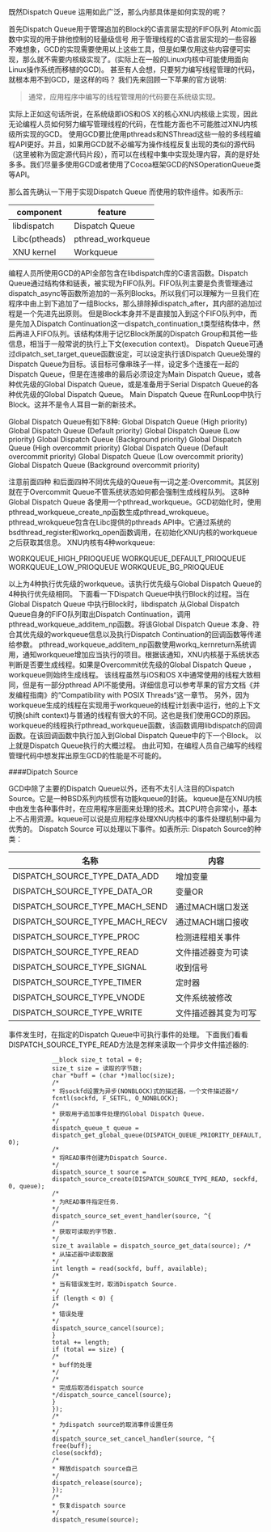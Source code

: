 既然Dispatch Queue 运用如此广泛，那么内部具体是如何实现的呢？

首先Dispatch Queue用于管理追加的Block的C语言层实现的FIFO队列
Atomic函数中实现的用于排他控制的轻量级信号
用于管理线程的C语言层实现的一些容器
不难想象，GCD的实现需要使用以上这些工具，但是如果仅用这些内容便可实现，那么就不需要内核级实现了。(实际上在一般的Linux内核中可能使用面向Linux操作系统而移植的GCD)。
甚至有人会想，只要努力编写线程管理的代码，就根本用不到GCD，是这样的吗？
我们先来回顾一下苹果的官方说明:

>通常，应用程序中编写的线程管理用的代码要在系统级实现。

实际上正如这句话所说，在系统级即iOS和OS X的核心XNU内核级上实现，因此无论编程人员如何努力编写管理线程的代码，在性能方面也不可能胜过XNU内核级所实现的GCD。
使用GCD要比使用pthreads和NSThread这些一般的多线程编程API更好。并且，如果用GCD就不必编写为操作线程反复出现的类似的源代码（这里被称为固定源代码片段），而可以在线程中集中实现处理内容，真的是好处多多。我们尽量多使用GCD或者使用了Cocoa框架GCD的NSOperationQueue类等API。

那么首先确认一下用于实现Dispatch Queue 而使用的软件组件。如表所示:

  
component     |    feature
------------  | ------------- 
libdispatch   | 	Dispatch Queue  
Libc(ptheads) | 	pthread_workqueue  
XNU kernel    | 	Workqueue


编程人员所使用GCD的API全部包含在libdispatch库的C语言函数。Dispatch Queue通过结构体和链表，被实现为FIFO队列。FIFO队列主要是负责管理通过dispatch_async等函数所追加的一系列Blocks。所以我们可以理解为一旦我们在程序中由上到下追加了一组Blocks，那么排除掉dispatch_after，其内部的追加过程是一个先进先出原则。
但是Block本身并不是直接加入到这个FIFO队列中，而是先加入Dispatch Continuation这一dispatch_continuation_t类型结构体中，然后再进入FIFO队列。该结构体用于记忆Block所属的Dispatch Group和其他一些信息，相当于一般常说的执行上下文(execution context)。
Dispatch Queue可通过dipatch_set_target_queue函数设定，可以设定执行该Dispatch Queue处理的Dispatch Queue为目标。该目标可像串珠子一样，设定多个连接在一起的Dispatch Queue，但是在连接串的最后必须设定为Main Dispatch Queue，或各种优先级的Global Dispatch Queue，或是准备用于Serial Dispatch Queue的各种优先级的Global Dispatch Queue。
Main Dispatch Queue 在RunLoop中执行Block。这并不是令人耳目一新的新技术。

Global Dispatch Queue有如下8种:
Global Dispatch Queue (High priority)
Global Dispatch Queue (Default priority)
Global Dispatch Queue (Low priority)
Global Dispatch Queue (Background priority)
Global Dispatch Queue (High overcommit priority)
Global Dispatch Queue (Default overcommit priority)
Global Dispatch Queue (Low overcommit priority)
Global Dispatch Queue (Background overcommit priority)

注意前面四种 和后面四种不同优先级的Queue有一词之差:Overcommit。其区别就在于Overcommit Queue不管系统状态如何都会强制生成线程队列。
这8种Global Dispatch Queue 各使用一个pthread_workqueue。GCD初始化时，使用pthread_workqueue_create_np函数生成pthread_wrokqueue。
pthread_wrokqueue包含在Libc提供的pthreads API中。它通过系统的bsdthread_register和workq_open函数调用，在初始化XNU内核的workqueue之后获取其信息。
XNU内核有4种workqueue:

WORKQUEUE_HIGH_PRIOQUEUE
WORKQUEUE_DEFAULT_PRIOQUEUE
WORKQUEUE_LOW_PRIOQUEUE
WORKQUEUE_BG_PRIOQUEUE
 
以上为4种执行优先级的workqueue。该执行优先级与Global Dispatch Queue的4种执行优先级相同。
下面看一下Dispatch Queue中执行Block的过程。当在Global Dispatch Queue 中执行Block时，libdispatch 从Global Dispatch Queue自身的FIFO队列取出Dispatch Continuation，调用pthread_workqueue_additem_np函数。将该Global Dispatch Queue 本身、符合其优先级的workqueue信息以及执行Dispatch Continuation的回调函数等传递给参数。
pthread_workqueue_additem_np函数使用workq_kernreturn系统调用，通知workqueue增加应当执行的项目。根据该通知，XNU内核基于系统状态判断是否要生成线程。如果是Overcommit优先级的Global Dispatch Queue ，workqueue则始终生成线程。
该线程虽然与iOS和OS X中通常使用的线程大致相同，但是有一部分pthread API不能使用。详细信息可以参考苹果的官方文档《并发编程指南》的“Compatibility with POSIX Threads“这一章节。
另外，因为workqueue生成的线程在实现用于workqueue的线程计划表中运行，他的上下文切换(shift context)与普通的线程有很大的不同。这也是我们使用GCD的原因。
workqueue的线程执行pthread_workqueue函数，该函数调用libdispatch的回调函数。在该回调函数中执行加入到Global Dispatch Queue中的下一个Block。
以上就是Dispatch Queue执行的大概过程。
由此可知，在编程人员自己编写的线程管理代码中想发挥出原生GCD的性能是不可能的。

####Dipatch Source

GCD中除了主要的Dispatch Queue以外，还有不太引人注目的Dispatch Source。它是一种BSD系列内核惯有功能kqueue的封装。
kqueue是在XNU内核中由发生各种事件时，在应用程序层面来处理的技术。其CPU符合非常小，基本上不占用资源。kqueue可以说是应用程序处理XNU内核中的事件处理机制中最为优秀的。
Dispatch Source 可以处理以下事件。如表所示:
Dispatch Source的种类：

名称	 									| 内容
---------------------------- | ------------- 
DISPATCH_SOURCE_TYPE_DATA_ADD|	增加变量
DISPATCH_SOURCE_TYPE_DATA_OR |	变量OR
DISPATCH_SOURCE_TYPE_MACH_SEND	| 通过MACH端口发送
DISPATCH_SOURCE_TYPE_MACH_RECV	| 通过MACH端口接收
DISPATCH_SOURCE_TYPE_PROC	| 检测进程相关事件
DISPATCH_SOURCE_TYPE_READ	| 文件描述器变为可读
DISPATCH_SOURCE_TYPE_SIGNAL	| 收到信号
DISPATCH_SOURCE_TYPE_TIMER	| 定时器
DISPATCH_SOURCE_TYPE_VNODE	| 文件系统被修改
DISPATCH_SOURCE_TYPE_WRITE	| 文件描述器其变为可写

事件发生时，在指定的Dispatch Queue中可执行事件的处理。
下面我们看看DISPATCH_SOURCE_TYPE_READ方法是怎样来读取一个异步文件描述器的:
 

				__block size_t total = 0;  
				size_t size = 读取的字节数;  
				char *buff = (char *)malloc(size);  
				/*  
				* 将sockfd设置为异步(NONBLOCK)式的描述器，一个文件描述器*/  
				fcntl(sockfd, F_SETFL, O_NONBLOCK);  
				/*  
				* 获取用于追加事件处理的Global Dispatch Queue.  
				*/  
				dispatch_queue_t queue =  
				dispatch_get_global_queue(DISPATCH_QUEUE_PRIORITY_DEFAULT, 0);  
				/*  
				* 将READ事件创建为Dispatch Source.  
				*/  
				dispatch_source_t source =  
				dispatch_source_create(DISPATCH_SOURCE_TYPE_READ, sockfd, 0, queue);  
				/*  
				* 为READ事件指定任务.  
				*/  
				dispatch_source_set_event_handler(source, ^{  
				/*  
				* 获取可读取的字节数.  
				*/  
				size_t available = dispatch_source_get_data(source); /*  
				* 从描述器中读取数据  
				*/  
				int length = read(sockfd, buff, available);  
				/*  
				* 当有错误发生时，取消Dispatch Source.  
				*/  
				if (length < 0) {  
				/*  
				* 错误处理  
				*/  
				dispatch_source_cancel(source);  
				}  
				total += length;  
				if (total == size) {  
				/*  
				* buff的处理  
				*/  
				/*  
				* 完成后取消dispatch source  
				*/dispatch_source_cancel(source);  
				}  
				});  
				/*  
				* 为dispatch source的取消事件设置任务  
				*/  
				dispatch_source_set_cancel_handler(source, ^{  
				free(buff);  
				close(sockfd);  
				/*  
				* 释放dispatch source自己  
				*/  
				dispatch_release(source);  
				});  
				/*  
				* 恢复dispatch source  
				*/  
				dispatch_resume(source);  
